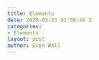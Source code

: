 ```yaml
---
title: Elements
date: 2020-03-23 01:58:44 Z
categories:
- Elements
layout: post
author: Evan Wall
---
```


